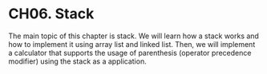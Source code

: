 # CH06. Stack

The main topic of this chapter is stack. We will learn how a stack works and how to implement it using array list and linked list. Then, we will implement a calculator that supports the usage of parenthesis (operator precedence modifier) using the stack as a application. 